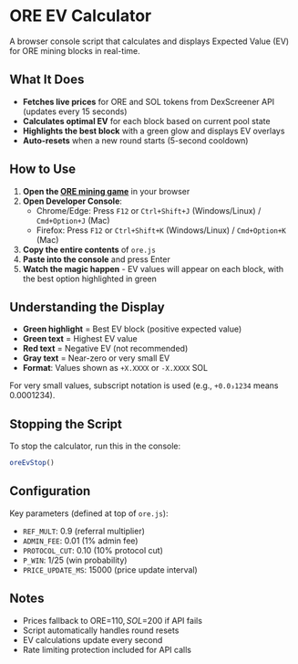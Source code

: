 # ORE EV Calculator

A browser console script that calculates and displays Expected Value (EV) for ORE mining blocks in real-time.

## What It Does

- **Fetches live prices** for ORE and SOL tokens from DexScreener API (updates every 15 seconds)
- **Calculates optimal EV** for each block based on current pool state
- **Highlights the best block** with a green glow and displays EV overlays
- **Auto-resets** when a new round starts (5-second cooldown)

## How to Use

1. **Open the [ORE mining game](https://ore.supply/)** in your browser
2. **Open Developer Console**:
   - Chrome/Edge: Press `F12` or `Ctrl+Shift+J` (Windows/Linux) / `Cmd+Option+J` (Mac)
   - Firefox: Press `F12` or `Ctrl+Shift+K` (Windows/Linux) / `Cmd+Option+K` (Mac)
3. **Copy the entire contents** of `ore.js`
4. **Paste into the console** and press Enter
5. **Watch the magic happen** - EV values will appear on each block, with the best option highlighted in green

## Understanding the Display

- **Green highlight** = Best EV block (positive expected value)
- **Green text** = Highest EV value
- **Red text** = Negative EV (not recommended)
- **Gray text** = Near-zero or very small EV
- **Format**: Values shown as `+X.XXXX` or `-X.XXXX` SOL

For very small values, subscript notation is used (e.g., `+0.0₃1234` means 0.0001234).

## Stopping the Script

To stop the calculator, run this in the console:
```javascript
oreEvStop()
```

## Configuration

Key parameters (defined at top of `ore.js`):
- `REF_MULT`: 0.9 (referral multiplier)
- `ADMIN_FEE`: 0.01 (1% admin fee)
- `PROTOCOL_CUT`: 0.10 (10% protocol cut)
- `P_WIN`: 1/25 (win probability)
- `PRICE_UPDATE_MS`: 15000 (price update interval)

## Notes

- Prices fallback to ORE=$110, SOL=$200 if API fails
- Script automatically handles round resets
- EV calculations update every second
- Rate limiting protection included for API calls
